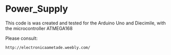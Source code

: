 # Power_Supply


This code is was created and tested for the Arduino Uno and Diecimile, with the microcontroller ATMEGA168



Please consult:
	
	http://electronicaametade.weebly.com/


